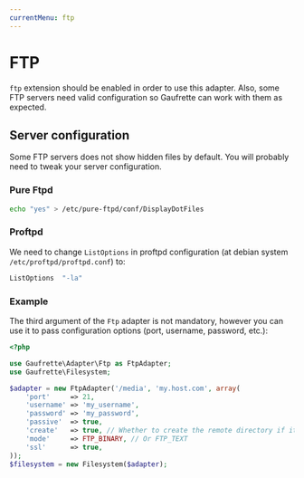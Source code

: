 ```yaml
---
currentMenu: ftp
---
```


# FTP

`ftp` extension should be enabled in order to use this adapter.
Also, some FTP servers need valid configuration so Gaufrette can work with them as expected.

## Server configuration

Some FTP servers does not show hidden files by default. You will probably need to tweak your server configuration.

### Pure Ftpd

```bash
echo "yes" > /etc/pure-ftpd/conf/DisplayDotFiles
```

### Proftpd

We need to change `ListOptions` in proftpd configuration (at debian system `/etc/proftpd/proftpd.conf`) to:

```bash
ListOptions  "-la"
```

### Example

The third argument of the `Ftp` adapter is not mandatory, however you can use it to pass configuration options
(port, username, password, etc.):

```php
<?php

use Gaufrette\Adapter\Ftp as FtpAdapter;
use Gaufrette\Filesystem;

$adapter = new FtpAdapter('/media', 'my.host.com', array(
    'port'     => 21,
    'username' => 'my_username',
    'password' => 'my_password',
    'passive'  => true,
    'create'   => true, // Whether to create the remote directory if it does not exist
    'mode'     => FTP_BINARY, // Or FTP_TEXT
    'ssl'      => true,
));
$filesystem = new Filesystem($adapter);
```
